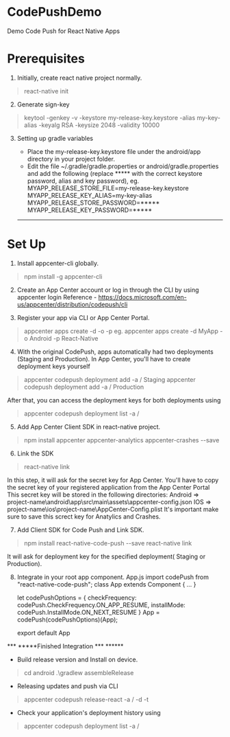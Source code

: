 # CodePushDemo
Demo Code Push for React Native Apps

# Prerequisites
1. Initially, create react native project normally.
> react-native init <app-name>

2. Generate sign-key 
> keytool -genkey -v -keystore my-release-key.keystore -alias my-key-alias -keyalg RSA -keysize 2048 -validity 10000

3. Setting up gradle variables
   - Place the my-release-key.keystore file under the android/app directory in your project folder.
   - Edit the file ~/.gradle/gradle.properties or android/gradle.properties and add the following (replace ***** with the correct keystore password, alias and key password),
   eg.   
      MYAPP_RELEASE_STORE_FILE=my-release-key.keystore
      MYAPP_RELEASE_KEY_ALIAS=my-key-alias
      MYAPP_RELEASE_STORE_PASSWORD=*****
      MYAPP_RELEASE_KEY_PASSWORD=*****

   ---------------------------
   
# Set Up
1. Install appcenter-cli globally.
> npm install -g appcenter-cli

2. Create an App Center account or log in through the CLI by using appcenter login
Reference - https://docs.microsoft.com/en-us/appcenter/distribution/codepush/cli

3. Register your app via CLI or App Center Portal.
> appcenter apps create -d <appDisplayName> -o <operatingSystem>  -p <platform>
eg. appcenter apps create -d MyApp -o Android -p React-Native

4. With the original CodePush, apps automatically had two deployments (Staging and Production).
   In App Center, you'll have to create deployment keys yourself
> appcenter codepush deployment add -a <ownerName>/<appName> Staging
> appcenter codepush deployment add -a <ownerName>/<appName> Production

   After that, you can access the deployment keys for both deployments using  
> appcenter codepush deployment list -a <ownerName>/<appName>

5. Add App Center Client SDK in react-native project.
> npm install appcenter appcenter-analytics appcenter-crashes --save

6. Link the SDK
> react-native link

  In this step, it will ask for the secret key for App Center. You'll have to copy the secret key of your registered application from the App Center Portal
  This secret key will be stored in the following directories: 
  Android => project-name\android\app\src\main\assets\appcenter-config.json
  IOS     => project-name\ios\project-name\AppCenter-Config.plist
  It's important make sure to save this screct key for Anatylics and Crashes.
  
7. Add Client SDK for Code Push and Link SDK.
> npm install react-native-code-push --save
> react-native link
  
  It will ask for deployment key for the specified deployment( Staging or Production).

  
8. Integrate in your root app component.
   App.js
      import codePush from "react-native-code-push";
      class App extends Component {
        ...
      }

      let codePushOptions = { 
        checkFrequency: codePush.CheckFrequency.ON_APP_RESUME, 
        installMode: codePush.InstallMode.ON_NEXT_RESUME 
      }
      App = codePush(codePushOptions)(App);

      export default App

*** *****Finished Integration *** ******
 
- Build release version and Install on device.
> cd android
> .\gradlew assembleRelease 

- Releasing updates and push via CLI
> appcenter codepush release-react -a <ownerName>/<appName> -d <deploymentName> -t <targetBinaryVersion>

- Check your application's deployment history using 
> appcenter codepush deployment list -a <owner>/<app-name>

